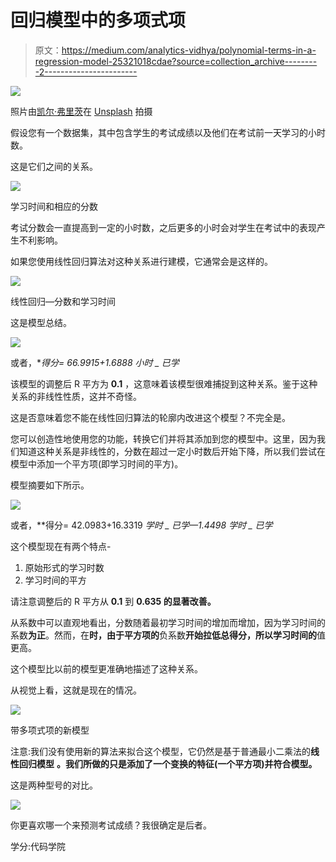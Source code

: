 # 回归模型中的多项式项

> 原文：<https://medium.com/analytics-vidhya/polynomial-terms-in-a-regression-model-25321018cdae?source=collection_archive---------2----------------------->

![](img/bb7e5d2a070c01efda6f3ff6d8e99f55.png)

照片由[凯尔·弗里茨](https://unsplash.com/@kylefritz_?utm_source=unsplash&utm_medium=referral&utm_content=creditCopyText)在 [Unsplash](https://unsplash.com/collections/10774435/linear-%2F-non-linear?utm_source=unsplash&utm_medium=referral&utm_content=creditCopyText) 拍摄

假设您有一个数据集，其中包含学生的考试成绩以及他们在考试前一天学习的小时数。

这是它们之间的关系。

![](img/53c789ce883e7485c99687b8f3eae9d9.png)

学习时间和相应的分数

考试分数会一直提高到一定的小时数，之后更多的小时会对学生在考试中的表现产生不利影响。

如果您使用线性回归算法对这种关系进行建模，它通常会是这样的。

![](img/992d66322449014b3ef2cde14bc6284f.png)

线性回归—分数和学习时间

这是模型总结。

![](img/72e2b7b6e77764478c559825b9438ccc.png)

或者，**得分= 66.9915+1.6888 *小时 _ 已学**

该模型的调整后 R 平方为 **0.1** ，这意味着该模型很难捕捉到这种关系。鉴于这种关系的非线性性质，这并不奇怪。

这是否意味着您不能在线性回归算法的轮廓内改进这个模型？不完全是。

您可以创造性地使用您的功能，转换它们并将其添加到您的模型中。这里，因为我们知道这种关系是非线性的，分数在超过一定小时数后开始下降，所以我们尝试在模型中添加一个平方项(即学习时间的平方)。

模型摘要如下所示。

![](img/ca56a9c8782e3f3427b67e6e5b59aabd.png)

或者，**得分= 42.0983+16.3319 *学时 _ 已学—1.4498 *学时 _ 已学**

这个模型现在有两个特点-

1.  原始形式的学习时数
2.  学习时间的平方

请注意调整后的 R 平方从 **0.1** 到 **0.635 的显著改善。**

从系数中可以直观地看出，分数随着最初学习时间的增加而增加，因为学习时间的系数**为正**。然而，在**时，由于平方项的**负系数**开始拉低总得分，所以学习时间的**值更高。

这个模型比以前的模型更准确地描述了这种关系。

从视觉上看，这就是现在的情况。

![](img/8622aeaa13a0adb92915c486088cd2cc.png)

带多项式项的新模型

注意:我们没有使用新的算法来拟合这个模型，它仍然是基于普通最小二乘法的**线性回归模型** **。我们所做的只是添加了一个变换的特征(一个平方项)并符合模型。**

这是两种型号的对比。

![](img/b5dd9606cb3b1b3f01e00ddf9d8e74ed.png)

你更喜欢哪一个来预测考试成绩？我很确定是后者。

学分:代码学院